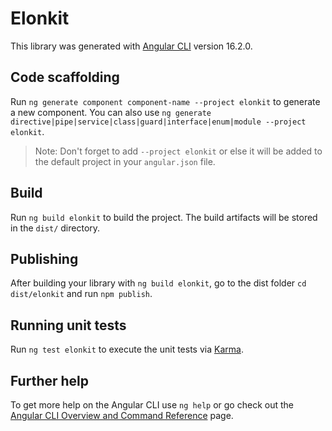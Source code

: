# Elonkit

This library was generated with [Angular CLI](https://github.com/angular/angular-cli) version 16.2.0.

## Code scaffolding

Run `ng generate component component-name --project elonkit` to generate a new component. You can also use `ng generate directive|pipe|service|class|guard|interface|enum|module --project elonkit`.
> Note: Don't forget to add `--project elonkit` or else it will be added to the default project in your `angular.json` file. 

## Build

Run `ng build elonkit` to build the project. The build artifacts will be stored in the `dist/` directory.

## Publishing

After building your library with `ng build elonkit`, go to the dist folder `cd dist/elonkit` and run `npm publish`.

## Running unit tests

Run `ng test elonkit` to execute the unit tests via [Karma](https://karma-runner.github.io).

## Further help

To get more help on the Angular CLI use `ng help` or go check out the [Angular CLI Overview and Command Reference](https://angular.io/cli) page.
